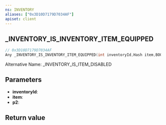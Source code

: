 ```yaml
---
ns: INVENTORY
aliases: ["0x3D10D7179D7034AF"]
apiset: client
---
```

## _INVENTORY_IS_INVENTORY_ITEM_EQUIPPED

```c
// 0x3D10D7179D7034AF
Any _INVENTORY_IS_INVENTORY_ITEM_EQUIPPED(int inventoryId,Hash item,BOOL p2);
```

Alternative Name: _INVENTORY_IS_ITEM_DISABLED

## Parameters
* **inventoryId**:
* **item**:
* **p2**:

## Return value